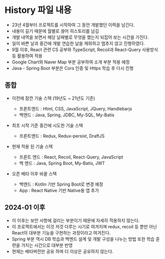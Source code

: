 # History 파일 내용

- 23년 4월부터 프로젝트를 시작하여 그 동안 개발했던 이력을 남긴다.
- 내용이 길기 때문에 월별로 끊어 히스토리를 남김
- 개발 내역을 보면서 해당 날짜별로 무엇을 했는지 되집어 보는 시간을 가진다.
- 일이 바쁜 날과 중간에 개발 연습한 날을 제외하고 멈추지 않고 진행하였다. 
- 9월 이후, React 관련 CS 공부와 TypeScript, Recoil과 React-Query 사용방식 등 활용하여 적용
- Google Chart와 Naver Map 부분 공부하여 소개 부분 적용 예정
- Java - Spring Boot 부분은 Cors 인증 및 Https 학습 후 다시 진행


## 종합

- 이전에 잠깐 기술 스택 (19년도 ~ 21년도 기준)
  - 프론트엔드 : Html, CSS, JavaScript, JQuery, Handlebarjs
  - 백엔드 : Java, Spring, JDBC, My-SQL, My-Batis

- 최초 시작 기준 중간에 시도한 기술 스택
  - 프론트엔드 : Redux, Redux-persist, DraftJS

- 현재 적용 된 기술 스택
  - 프론트 엔드 : React, Recoil, React-Query, JavaScript
  - 백 엔드 : Java, Spring Boot, My-Batis, JWT

- 오픈 베타 이후 바꿀 스택
  - 백엔드 : Kotlin 기반 Spring Boot로 변경 예정
  - App : React Native 기반 Native용 앱 추가


## 2024-01 이후
- 이 이후는 보안 사항에 걸리는 부분이기 때문에 자세히 적용하지 않는다.
- 이 프로젝트에서는 이것 저것 다루는 시기로 여겨지며 redux, recoil 등 뿐만 아닌 React의 대부분 기능을 구현하는 과정이라고 여겨진다.
- Spring 부분 역시 DB 학습과 백엔드 설계 및 개발 구성을 나누는 방법 또한 학습 훈련을 가지는 시간으로 대부분 반영
- 현재는 배타버전만 공유 하며 더 이상은 공유하지 않는다.
